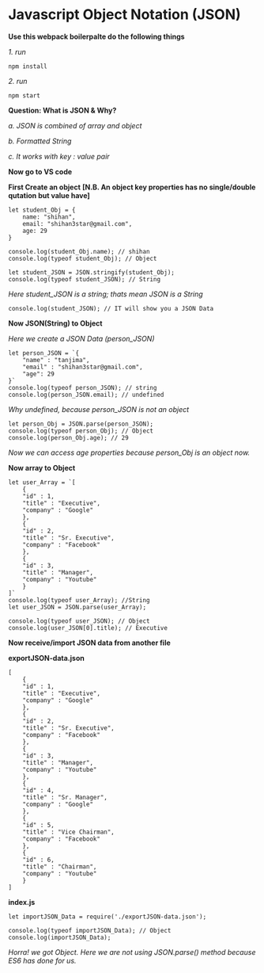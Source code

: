# Javascript Object Notation (JSON)

**Use this webpack boilerpalte do the following things**

_1. run_

	npm install
_2. run_

	npm start

**Question: What is JSON & Why?**

_a. JSON is combined of array and object_

_b. Formatted String_

_c. It works with key : value pair_


**Now go to VS code**

**First Create an object**
**[N.B. An object key properties has no single/double qutation but value have]**

	let student_Obj = {
	    name: "shihan",
	    email: "shihan3star@gmail.com",
	    age: 29
	}

	console.log(student_Obj.name); // shihan
	console.log(typeof student_Obj); // Object

	let student_JSON = JSON.stringify(student_Obj);
	console.log(typeof student_JSON); // String
	
_Here student_JSON is a string; thats mean JSON is a String_

	console.log(student_JSON); // IT will show you a JSON Data
	
**Now JSON(String) to Object**

_Here we create a JSON Data (person_JSON)_

	let person_JSON = `{
	    "name" : "tanjima",
	    "email" : "shihan3star@gmail.com",
	    "age": 29
	}`
	console.log(typeof person_JSON); // string
	console.log(person_JSON.email); // undefined

_Why undefined, because person_JSON is not an object_
	
	let person_Obj = JSON.parse(person_JSON);
	console.log(typeof person_Obj); // Object
	console.log(person_Obj.age); // 29
_Now we can access age properties because person_Obj is an object now._

**Now array to Object**

	let user_Array = `[
	    {
		"id" : 1,
		"title" : "Executive",
		"company" : "Google" 
	    },    
	    {
		"id" : 2,
		"title" : "Sr. Executive",
		"company" : "Facebook" 
	    },
	    {
		"id" : 3,
		"title" : "Manager",
		"company" : "Youtube" 
	    }
	]`
	console.log(typeof user_Array); //String
	let user_JSON = JSON.parse(user_Array);

	console.log(typeof user_JSON); // Object
	console.log(user_JSON[0].title); // Executive


**__Now receive/import JSON data from another file__**

**exportJSON-data.json**

	[
	    {
		"id" : 1,
		"title" : "Executive",
		"company" : "Google" 
	    },    
	    {
		"id" : 2,
		"title" : "Sr. Executive",
		"company" : "Facebook" 
	    },
	    {
		"id" : 3,
		"title" : "Manager",
		"company" : "Youtube" 
	    },
	    {
		"id" : 4,
		"title" : "Sr. Manager",
		"company" : "Google" 
	    },    
	    {
		"id" : 5,
		"title" : "Vice Chairman",
		"company" : "Facebook" 
	    },
	    {
		"id" : 6,
		"title" : "Chairman",
		"company" : "Youtube" 
	    }
	]

**index.js**

	let importJSON_Data = require('./exportJSON-data.json');

	console.log(typeof importJSON_Data); // Object
	console.log(importJSON_Data);

_Horra! we got Object. Here we are not using JSON.parse() method because ES6 has done for us._
